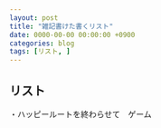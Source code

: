 ```yaml
---
layout: post
title: "雑記書けた書くリスト"
date: 0000-00-00 00:00:00 +0900
categories: blog
tags: [リスト, ]
---
```


## リスト

・ハッピールートを終わらせて　ゲーム
